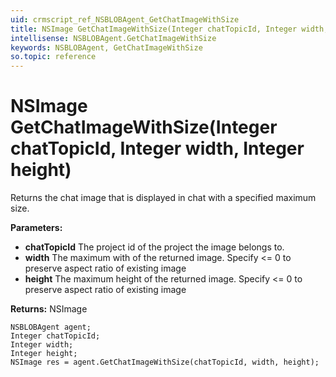 ```yaml
---
uid: crmscript_ref_NSBLOBAgent_GetChatImageWithSize
title: NSImage GetChatImageWithSize(Integer chatTopicId, Integer width, Integer height)
intellisense: NSBLOBAgent.GetChatImageWithSize
keywords: NSBLOBAgent, GetChatImageWithSize
so.topic: reference
---
```


# NSImage GetChatImageWithSize(Integer chatTopicId, Integer width, Integer height)

Returns the chat image that is displayed in chat with a specified maximum size.

**Parameters:**
 - **chatTopicId** The project id of the project the image belongs to.
 - **width** The maximum with of the returned image. Specify <= 0 to preserve aspect ratio of existing image
 - **height** The maximum height of the returned image. Specify <= 0 to preserve aspect ratio of existing image

**Returns:** NSImage

```crmscript
NSBLOBAgent agent;
Integer chatTopicId;
Integer width;
Integer height;
NSImage res = agent.GetChatImageWithSize(chatTopicId, width, height);
```

